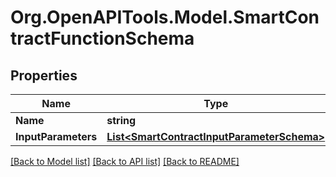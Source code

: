 
# Org.OpenAPITools.Model.SmartContractFunctionSchema

## Properties

Name | Type | Description | Notes
------------ | ------------- | ------------- | -------------
**Name** | **string** |  | [optional] 
**InputParameters** | [**List&lt;SmartContractInputParameterSchema&gt;**](SmartContractInputParameterSchema.md) |  | [optional] 

[[Back to Model list]](../README.md#documentation-for-models)
[[Back to API list]](../README.md#documentation-for-api-endpoints)
[[Back to README]](../README.md)

